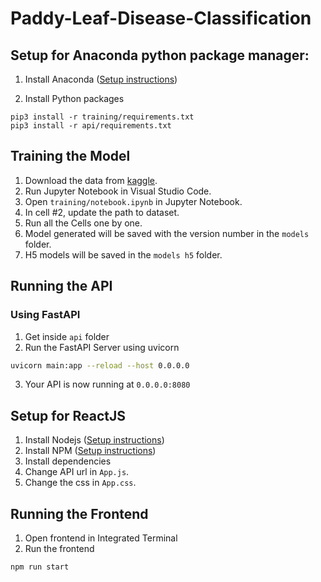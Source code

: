 # Paddy-Leaf-Disease-Classification

## Setup for Anaconda python package manager:

1. Install Anaconda ([Setup instructions](https://wiki.python.org/moin/BeginnersGuide))

2. Install Python packages

```
pip3 install -r training/requirements.txt
pip3 install -r api/requirements.txt
```

## Training the Model

1. Download the data from [kaggle](https://www.kaggle.com/arjuntejaswi/plant-village).
2. Run Jupyter Notebook in Visual Studio Code.
3. Open `training/notebook.ipynb` in Jupyter Notebook.
4. In cell #2, update the path to dataset.
5. Run all the Cells one by one.
6. Model generated will be saved with the version number in the `models` folder.
7. H5 models will be saved in the `models h5` folder.

## Running the API

### Using FastAPI

1. Get inside `api` folder
2. Run the FastAPI Server using uvicorn

```bash
uvicorn main:app --reload --host 0.0.0.0
```

3. Your API is now running at `0.0.0.0:8080`

## Setup for ReactJS

1. Install Nodejs ([Setup instructions](https://nodejs.org/en/download/package-manager/))
2. Install NPM ([Setup instructions](https://www.npmjs.com/get-npm))
3. Install dependencies
5. Change API url in `App.js`.
6. Change the css in `App.css`.

## Running the Frontend
1. Open frontend in Integrated Terminal
2. Run the frontend

```bash
npm run start
```
